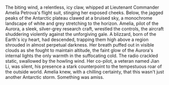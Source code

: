 The biting wind, a relentless, icy claw, whipped at Lieutenant Commander Amelia Petrova's flight suit, stinging her exposed cheeks.  Below, the jagged peaks of the Antarctic plateau clawed at a bruised sky, a monochrome landscape of white and grey stretching to the horizon.  Amelia, pilot of the Aurora, a sleek, silver-grey research craft, wrestled the controls, the aircraft shuddering violently against the unforgiving gale.  A blizzard, born of the Earth's icy heart, had descended, trapping them high above a region shrouded in almost perpetual darkness.  Her breath puffed out in visible clouds as she fought to maintain altitude, the faint glow of the Aurora's internal lights the only warmth in the suffocating cold.  The radio crackled static, swallowed by the howling wind.  Her co-pilot, a veteran named Jian Li, was silent, his presence a stark counterpoint to the tempestuous roar of the outside world.  Amelia knew, with a chilling certainty, that this wasn't just another Antarctic storm. Something was amiss.
